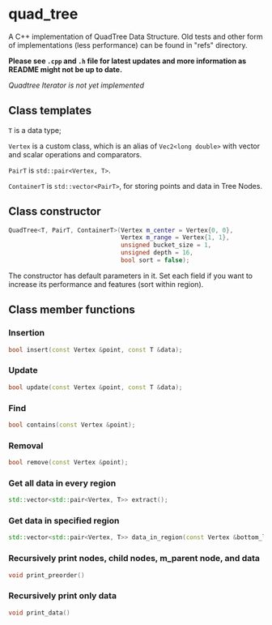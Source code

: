 # quad_tree

A C++ implementation of QuadTree Data Structure. Old tests and other form of implementations (less performance) can be found in "refs" directory.

**Please see `.cpp` and `.h` file for latest updates and more information as README might not be up to date.**

*Quadtree Iterator is not yet implemented*

## Class templates
`T` is a data type;

`Vertex` is a custom class, which is an alias of `Vec2<long double>` with vector and scalar operations and comparators.

`PairT` is `std::pair<Vertex, T>`.

`ContainerT` is `std::vector<PairT>`, for storing points and data in Tree Nodes.

## Class constructor

```C++
QuadTree<T, PairT, ContainerT>(Vertex m_center = Vertex{0, 0},
                               Vertex m_range = Vertex{1, 1},
                               unsigned bucket_size = 1,
                               unsigned depth = 16,
                               bool sort = false);
```

The constructor has default parameters in it. Set each field if you want to increase its performance and features (sort within region).

## Class member functions

### Insertion
```C++
bool insert(const Vertex &point, const T &data);
```

### Update
```C++
bool update(const Vertex &point, const T &data);
```

### Find
```C++
bool contains(const Vertex &point);
```
### Removal
```C++
bool remove(const Vertex &point);
```

### Get all data in every region
```C++
std::vector<std::pair<Vertex, T>> extract();
```

### Get data in specified region
```C++
std::vector<std::pair<Vertex, T>> data_in_region(const Vertex &bottom_left, const Vertex &top_right);
```

### Recursively print nodes, child nodes, m_parent node, and data
```C++
void print_preorder()
```

### Recursively print only data
```C++
void print_data()
```
